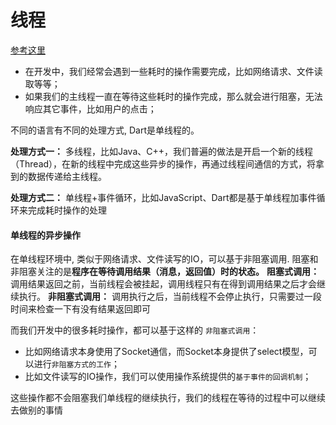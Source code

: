 # 线程

[参考这里](https://juejin.im/post/5d7f5e7c6fb9a06b0c089920)  

- 在开发中，我们经常会遇到一些耗时的操作需要完成，比如网络请求、文件读取等等；
- 如果我们的主线程一直在等待这些耗时的操作完成，那么就会进行阻塞，无法响应其它事件，比如用户的点击；

不同的语言有不同的处理方式, Dart是单线程的。

**处理方式一：** 多线程，比如Java、C++，我们普遍的做法是开启一个新的线程（Thread），在新的线程中完成这些异步的操作，再通过线程间通信的方式，将拿到的数据传递给主线程。

**处理方式二：** 单线程+事件循环，比如JavaScript、Dart都是基于单线程加事件循环来完成耗时操作的处理

#### 单线程的异步操作

在单线程环境中, 类似于网络请求、文件读写的IO，可以基于非阻塞调用. 阻塞和非阻塞关注的是**程序在等待调用结果（消息，返回值）时的状态。**
**阻塞式调用：** 调用结果返回之前，当前线程会被挂起，调用线程只有在得到调用结果之后才会继续执行。
**非阻塞式调用：** 调用执行之后，当前线程不会停止执行，只需要过一段时间来检查一下有没有结果返回即可

而我们开发中的很多耗时操作，都可以基于这样的 `非阻塞式调用`：
- 比如网络请求本身使用了Socket通信，而Socket本身提供了select模型，可以进行`非阻塞方式的工作`；
- 比如文件读写的IO操作，我们可以使用操作系统提供的`基于事件的回调机制`；

这些操作都不会阻塞我们单线程的继续执行，我们的线程在等待的过程中可以继续去做别的事情

